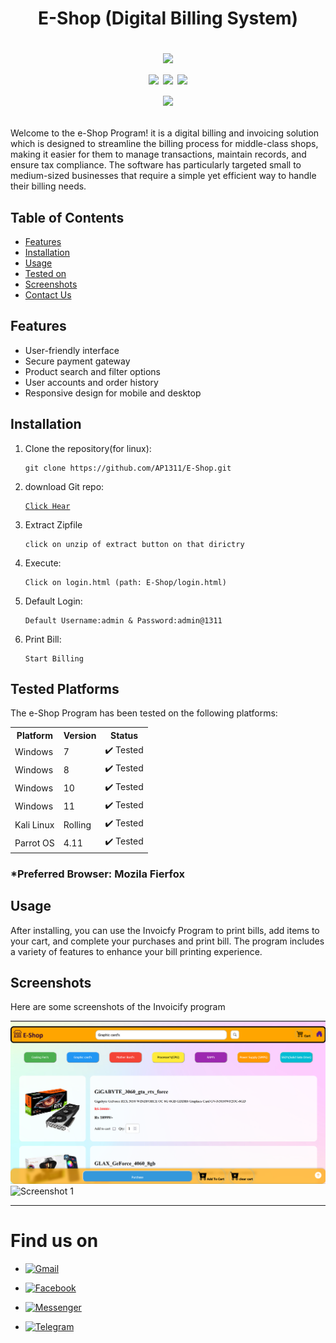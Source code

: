 <!DOCTYPE html>
<html lang="en">
<head>
    <meta charset="UTF-8">
    <meta name="viewport" content="width=device-width, initial-scale=1.0">
</head>
<body>

<h1 align="center">E-Shop (Digital Billing System)<br>
<p align="center">
    <img src="https://img.shields.io/badge/Version-1.0-green?style=for-the-badge"><br>
    <img src="https://img.shields.io/badge/Written%20In-HTML-blue?style=flat-square">
    <img src="https://img.shields.io/badge/Written%20In-CSS-blue?style=flat-square">
    <img src="https://img.shields.io/badge/Written%20In-JS-blue?style=flat-square"><br>
    <img src="https://img.shields.io/badge/Author-AaravShah-purple?style=flat-square">
</p> </h1>
<p>Welcome to the e-Shop Program! it is a digital billing and invoicing solution which is designed to streamline the billing process for middle-class shops, making it easier for them to manage transactions, maintain records, and ensure tax compliance. The software has particularly targeted small to medium-sized businesses that require a simple yet efficient way to handle their billing needs.

<h2>Table of Contents</h2>
<ul>
    <li><a href="#features">Features</a></li>
    <li><a href="#installation">Installation</a></li>
    <li><a href="#usage">Usage</a></li>
    <li><a href="#Testing">Tested on</a></li>
    <li><a href="#screenshots">Screenshots</a></li>
    <li><a href="#find">Contact Us</a></li>
</ul>

<h2 id="features">Features</h2>
<ul>
    <li>User-friendly interface</li>
    <li>Secure payment gateway</li>
    <li>Product search and filter options</li>
    <li>User accounts and order history</li>
    <li>Responsive design for mobile and desktop</li>
</ul>

<h2 id="installation">Installation</h2>
<ol>
    <li>Clone the repository(for linux):
        <pre><code>git clone https://github.com/AP1311/E-Shop.git</code></pre>
    </li>
    <li>download Git repo:
            <pre><code><a href="https://github.com/AP1311/E-Shop.git">Click Hear</a></code></pre>
    </li>
    <li>Extract Zipfile
        <pre><code>click on unzip of extract button on that dirictry</code></pre>
    </li>
    <li>Execute:
        <pre><code>Click on login.html (path: E-Shop/login.html)</code></pre>
    </li>
    <li>Default Login:
        <pre><code>Default Username:admin & Password:admin@1311</code></pre>
    </li>
     <li>Print Bill:
        <pre><code>Start Billing</code></pre>
    </li>
</ol>

<h2 class="Testing">Tested Platforms</h2>

<p>The e-Shop Program has been tested on the following platforms:</p>

<table>
  <tr>
    <th>Platform</th>
    <th>Version</th>
    <th>Status</th>
  </tr>
  <tr>
    <td>Windows</td>
    <td>7</td>
    <td>✔️ Tested</td>
  </tr>
  <tr>
    <td>Windows</td>
    <td>8</td>
    <td>✔️ Tested</td>
  </tr>
  <tr>
    <td>Windows</td>
    <td>10</td>
    <td>✔️ Tested</td>
  </tr>
  <tr>
    <td>Windows</td>
    <td>11</td>
    <td>✔️ Tested</td>
  </tr>
  <tr>
    <td>Kali Linux</td>
    <td>Rolling</td>
    <td>✔️ Tested</td>
  </tr>
  <tr>
    <td>Parrot OS</td>
    <td>4.11</td>
    <td>✔️ Tested</td>
  </tr>
</table>

<h3>*Preferred Browser: Mozila Fierfox</h3>


<h2 id="usage">Usage</h2>
<p>After installing, you can use the Invoicfy Program to print bills, add items to your cart, and complete your purchases and print bill. The program includes a variety of features to enhance your bill printing experience.</p>

<h2 id="screenshots">Screenshots</h2>
<p>Here are some screenshots of the Invoicify program</p>

<img src="https://github.com/Ap1311/E-Shop/blob/4f6e55ad58e207d572e8c7d8808ad311a9aa8481/pic/p3.png" alt="Screenshot 1"><br>
<img src="https://github.com/Ap1311/E-Shop/blob/02a300ca59d3a4bae1e077a36f82590f0e2da584/pic/collage.png" alt="Screenshot 1">
<hr>
<h1 class="find">Find us on</h1>
<p>

- [![Gmail](https://img.shields.io/badge/Gmail-Aarav%20Programmers-green?style=for-the-badge&logo=gmail)](mailto:aaravprogrammers@gmail.com)

- [![Facebook](https://img.shields.io/badge/Facebook-KasRoudra-green?style=for-the-badge&logo=facebook)](https://facebook.com/KasRoudra)

- [![Messenger](https://img.shields.io/badge/Messenger-KasRoudra-green?style=for-the-badge&logo=messenger)](https://m.me/KasRoudra)

- [![Telegram](https://img.shields.io/badge/Telegram-KasRoudra-green?style=for-the-badge&logo=telegram)](https://t.me/KasRoudra)
</p>


</body>
</html>
